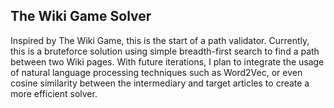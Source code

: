 ## The Wiki Game Solver

Inspired by The Wiki Game, this is the start of a path validator.
Currently, this is a bruteforce solution using simple breadth-first search to find a path between two Wiki pages.
With future iterations, I plan to integrate the usage of natural language processing techniques such as Word2Vec, or even cosine similarity between the intermediary and target articles to create a more efficient solver.
